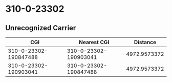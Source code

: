 # 310-0-23302
## Unrecognized Carrier


| CGI | Nearest CGI | Distance |
|-----|-------------|----------|
| 310-0-23302-190847488 | 310-0-23302-190903041 | 4972.9573372 |
| 310-0-23302-190903041 | 310-0-23302-190847488 | 4972.9573372 |
